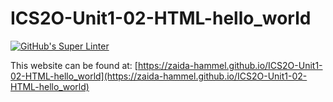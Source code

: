 # ICS2O-Unit1-02-HTML-hello_world
[![GitHub's Super Linter](https://github.com/zaida-hammel/ICS2O-Unit1-02-HTML-hello_world/workflows/GitHub's%20Super%20Linter/badge.svg)](https://github.com/zaida-hammel/ICS2O-Unit1-02-HTML-hello_world/actions)



This website can be found at: [https://zaida-hammel.github.io/ICS2O-Unit1-02-HTML-hello_world](https://zaida-hammel.github.io/ICS2O-Unit1-02-HTML-hello_world)
